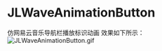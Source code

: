# JLWaveAnimationButton
仿网易云音乐导航栏播放标识动画
效果如下所示：
![JLWaveAnimationButton.gif](file:///Users/lishuai/Desktop/JLWaveAnimationButton.gif)
